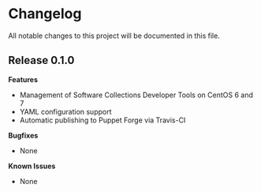 # Changelog

All notable changes to this project will be documented in this file.

## Release 0.1.0

**Features**

* Management of Software Collections Developer Tools on CentOS 6 and 7
* YAML configuration support
* Automatic publishing to Puppet Forge via Travis-CI

**Bugfixes**

* None

**Known Issues**

* None

